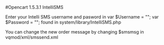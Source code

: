 #Opencart 1.5.3.1 IntelliSMS

Enter your Intelli SMS username and pasword in var $Username = ""; var $Password = ""; found in system/library/IntelliSMS.php

You can change the new order message by changing $smsmsg in vqmod/xml/smssend.xml